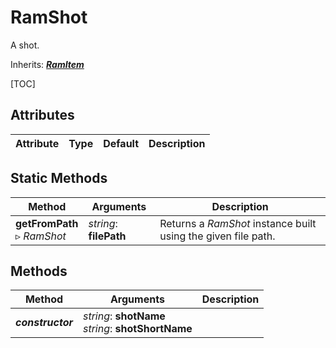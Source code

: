 # RamShot

A shot.

Inherits: [***RamItem***](ram_item.md)

[TOC]

## Attributes

| Attribute | Type | Default | Description |
| --- | --- | --- | --- |

## Static Methods

| Method | Arguments | Description |
| --- | --- | --- |
| **getFromPath**<br />▹ *RamShot* | *string*: **filePath**<br /> | Returns a *RamShot* instance built using the given file path. |

## Methods

| Method | Arguments | Description |
| --- | --- | --- |
| ***constructor*** | *string*: **shotName**<br />*string*: **shotShortName** | |
